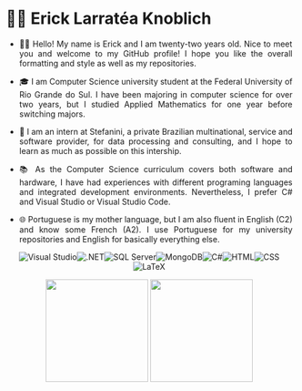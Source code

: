 # 👨‍💻 Erick Larratéa Knoblich

- <p align = "justify"> 🙋‍♂️ Hello! My name is Erick and I am twenty-two years old. Nice to meet you and welcome to my GitHub profile! I hope you like the overall formatting and style as well as my repositories.
- <p align = "justify"> 🎓 I am Computer Science university student at the Federal University of Rio Grande do Sul. I have been majoring in computer science for over two years, but I studied Applied Mathematics for one year before switching majors. </p>
- <p align = "justify"> 💼 I am an intern at Stefanini, a private Brazilian multinational, service and software provider, for data processing and consulting, and I hope to learn as much as possible on this intership. </p>
- <p align = "justify"> 📚 As the Computer Science curriculum covers both software and hardware, I have had experiences with different programing languages and integrated development environments. Nevertheless, I prefer C# and Visual Studio or Visual Studio Code. </p>
- <p align = "justify"> 🌐 Portuguese is my mother language, but I am also fluent in English (C2) and know some French (A2). I use Portuguese for my university repositories and English for basically everything else. </p>

<div align="center">
    
![Visual Studio](https://img.shields.io/badge/Visual_Studio-5C2D91?style=for-the-badge&logo=visual%20studio&logoColor=white)![.NET](https://img.shields.io/badge/.NET-512BD4?style=for-the-badge&logo=dotnet&logoColor=white)![SQL Server](https://img.shields.io/badge/SQL_Server-CC2927?style=for-the-badge&logo=microsoft-sql-server&logoColor=white)![MongoDB](https://img.shields.io/badge/MongoDB-%234ea94b.svg?style=for-the-badge&logo=mongodb&logoColor=white)![C#](https://img.shields.io/badge/C%23-178600?style=for-the-badge&logo=c-sharp&logoColor=white)![HTML](https://img.shields.io/badge/HTML-e34c26?style=for-the-badge&logo=html5&logoColor=white)![CSS](https://img.shields.io/badge/CSS-563d7c?style=for-the-badge&logo=css3&logoColor=white)![LaTeX](https://img.shields.io/badge/LaTeX-3D6117?style=for-the-badge&logo=LaTeX&logoColor=white)
    
<img src = "https://github-readme-stats.vercel.app/api/top-langs/?username=Erick-0LK&theme=radical"  height = "180em"/>
<img src = "https://github-readme-stats.vercel.app/api?username=Erick-0LK&show_icons=true&theme=radical" height = "180em"/>

</div>
